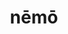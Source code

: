 ---
title: nēmō
meaning: no one
ch: 9
pos: noun
abbgender: m./f.
abbgender2: masc./fem.
gender: masculine/feminine
declension: third
---
